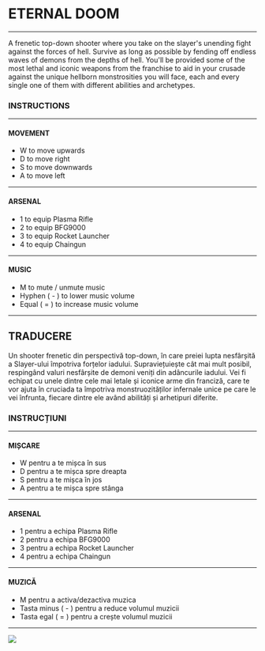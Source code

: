 # ETERNAL DOOM
- - -

A frenetic top-down shooter where you take on the slayer's unending fight against the forces of hell.
Survive as long as possible by fending off endless waves of demons from the depths of hell.
You'll be provided some of the most lethal and iconic weapons from the franchise to aid in your crusade against the unique hellborn monstrosities you will face,
each and every single one of them with different abilities and archetypes.

### INSTRUCTIONS
- - -
#### MOVEMENT
- W to move upwards
- D to move right
- S to move downwards
- A to move left
- - -
#### ARSENAL

- 1 to equip Plasma Rifle
- 2 to equip BFG9000
- 3 to equip Rocket Launcher
- 4 to equip Chaingun
- - -
#### MUSIC
- M to mute / unmute music
- Hyphen ( - ) to lower music volume
- Equal ( = ) to increase music volume
- - -
## TRADUCERE

Un shooter frenetic din perspectivă top-down, în care preiei lupta nesfârșită a Slayer-ului împotriva forțelor iadului.
Supraviețuiește cât mai mult posibil, respingând valuri nesfârșite de demoni veniți din adâncurile iadului.
Vei fi echipat cu unele dintre cele mai letale și iconice arme din franciză, care te vor ajuta în cruciada ta împotriva monstruozităților infernale unice pe care le vei înfrunta,
fiecare dintre ele având abilități și arhetipuri diferite.

### INSTRUCȚIUNI
- - -
#### MIȘCARE

- W pentru a te mișca în sus
- D pentru a te mișca spre dreapta
- S pentru a te mișca în jos
- A pentru a te mișca spre stânga
- - -
#### ARSENAL

- 1 pentru a echipa Plasma Rifle
- 2 pentru a echipa BFG9000
- 3 pentru a echipa Rocket Launcher
- 4 pentru a echipa Chaingun
- - -
#### MUZICĂ
- M pentru a activa/dezactiva muzica
- Tasta minus ( - ) pentru a reduce volumul muzicii
- Tasta egal ( = ) pentru a crește volumul muzicii
- - -

![](https://media.giphy.com/media/dAuSK5SmxZyWe1hYJO/giphy.gif?cid=ecf05e47jdvnq60fl6o9sj2ggiun6wc3ebdo7aczwuqq7xmn&ep=v1_gifs_search&rid=giphy.gif&ct=g)